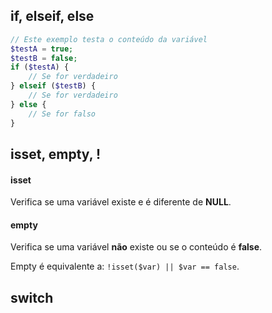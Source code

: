 ## if, elseif, else
```php
// Este exemplo testa o conteúdo da variável
$testA = true;
$testB = false;
if ($testA) {
	// Se for verdadeiro
} elseif ($testB) {
	// Se for verdadeiro
} else {
	// Se for falso
}
```

## isset, empty, !
#### isset
Verifica se uma variável existe e é diferente de **NULL**.

#### empty
Verifica se uma variável **não** existe ou se o conteúdo é **false**.

Empty é equivalente a: `!isset($var) || $var == false`.

## switch
<!--stackedit_data:
eyJoaXN0b3J5IjpbLTIxMDIzMTc3OTRdfQ==
-->